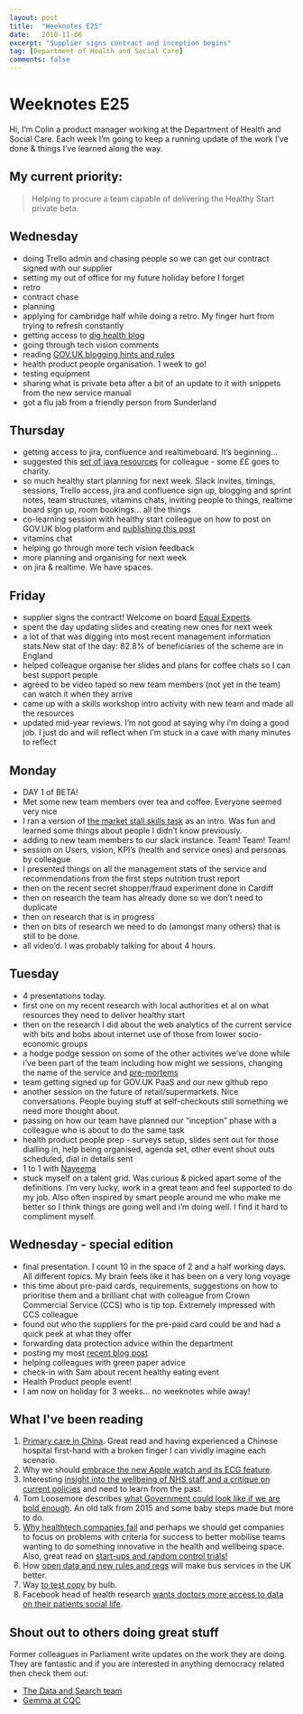 ```yaml
---
layout: post
title:  "Weeknotes E25"
date:   2018-11-06
excerpt: "Supplier signs contract and inception begins"
tag: [Department of Health and Social Care]
comments: false
---
```


# Weeknotes E25
Hi, I’m Colin a product manager working at the Department of Health and Social Care. Each week I’m going to keep a running update of the work I’ve done & things I’ve learned along the way.

## My current priority:
> Helping to procure a team capable of delivering the Healthy Start private beta.

## Wednesday
- doing Trello admin and chasing people so we can get our contract signed with our supplier
- setting my out of office for my future holiday before I forget
- retro
- contract chase
- planning
- applying for cambridge half while doing a retro. My finger hurt from trying to refresh constantly
- getting access to [dig health blog](https://digitalhealth.blog.gov.uk/)
- going through tech vision comments
- reading [GOV.UK blogging hints and rules](https://www.gov.uk/guidance/content-design/blogging#creating-and-editing-blog-posts)
- health product people organisation. 1 week to go!
- testing equipment
- sharing what is private beta after a bit of an update to it with snippets from the new service manual
- got a flu jab from a friendly person from Sunderland

## Thursday
- getting access to jira, confluence and realtimeboard. It’s beginning…
- suggested this [set of java resources](https://www.humblebundle.com/books/java-by-packt-books?hmb_source=navbar&hmb_medium=product_tile&hmb_campaign=tile_index_5) for colleague - some ££ goes to charity.
- so much healthy start planning for next week. Slack invites, timings, sessions, Trello access, jira and confluence sign up, blogging and sprint notes, team structures, vitamins chats, inviting people to things, realtime board sign up, room bookings… all the things
- co-learning session with healthy start colleague on how to post on GOV.UK blog platform and [publishing this post](https://digitalhealth.blog.gov.uk/2018/11/01/five-tips-for-other-teams-when-preparing-for-a-beta/)
- vitamins chat
- helping go through more tech vision feedback
- more planning and organising for next week
- on jira & realtime. We have spaces.

## Friday
- supplier signs the contract! Welcome on board [Equal Experts](https://www.equalexperts.com/).
- spent the day updating slides and creating new ones for next week
- a lot of that was digging into most recent management information stats.New stat of the day: 82.8% of beneficiaries of the scheme are in England
- helped colleague organise her slides and plans for coffee chats so I can best support people
- agreed to be video taped so new team members (not yet in the team) can watch it when they arrive
- came up with a skills workshop intro activity with new team and made all the resources
- updated mid-year reviews. I’m not good at saying why i’m doing a good job. I just do and will reflect when I’m stuck in a cave with many minutes to reflect

## Monday
- DAY 1 of BETA!
- Met some new team members over tea and coffee. Everyone seemed very nice
- I ran a version of [the market stall skills task](https://medium.com/practicalscrum/market-of-skills-634a6ebf3363) as an intro. Was fun and learned some things about people I didn’t know previously.
- adding to new team members to our slack instance. Team! Team! Team!
- session on Users, vision, KPI’s (health and service ones) and personas by colleague
- I presented things on all the management stats of the service and recommendations from the first steps nutrition trust report
- then on the recent secret shopper/fraud experiment done in Cardiff
- then on research the team has already done so we don’t need to duplicate
- then on research that is in progress
- then on bits of research we need to do (amongst many others) that is still to be done.
- all video’d. I was probably talking for about 4 hours.

## Tuesday
- 4 presentations today.
- first one on my recent research with local authorities et al on what resources they need to deliver healthy start
- then on the research I did about the web analytics of the current service with bits and bobs about internet use of those from lower socio-economic groups
- a hodge podge session on some of the other activites we’ve done while i’ve been part of the team including how might we sessions, changing the name of the service and [pre-mortems](https://digitalhealth.blog.gov.uk/2018/09/20/pre-mortem-identifying-opportunities-and-risks/)
- team getting signed up for GOV.UK PaaS and our new github repo
- another session on the future of retail/supermarkets. Nice conversations. People buying stuff at self-checkouts still something we need more thought about.
- passing on how our team have planned our “inception” phase with a colleague who is about to do the same task
- health product people prep - surveys setup, slides sent out for those dialling in, help being organised, agenda set, other event shout outs scheduled, dial in details sent
- 1 to 1 with [Nayeema](https://twitter.com/NayeemaC?lang=en)
- stuck myself on a talent grid. Was curious & picked apart some of the definitions. I’m very lucky, work in a great team and feel supported to do my job. Also often inspired by smart people around me who make me better so I think things are going well and i’m doing well. I find it hard to compliment myself.

## Wednesday - special edition
- final presentation. I count 10 in the space of 2 and a half working days. All different topics. My brain feels like it has been on a very long voyage
- this time about pre-paid cards, requirements, suggestions on how to prioritise them and a brilliant chat with colleague from Crown Commercial Service (CCS) who is tip top. Extremely impressed with CCS colleague
- found out who the suppliers for the pre-paid card could be and had a quick peek at what they offer
- forwarding data protection advice within the department
- posting my most [recent blog post](https://digitalhealth.blog.gov.uk/2018/11/07/11222/)
- helping colleagues with green paper advice
- check-in with Sam about recent healthy eating event
- Health Product people event!
- I am now on holiday for 3 weeks… no weeknotes while away!

## What I've been reading
1. [Primary care in China](https://www.nytimes.com/2018/09/30/business/china-health-care-doctors.html). Great read and having experienced a Chinese hospital first-hand with a broken finger I can vividly imagine each scenario.
2. Why we should [embrace the new Apple watch and its ECG feature](https://theconversation.com/new-apple-watch-adds-heart-tracking-heres-why-we-should-welcome-ecg-for-everyone-103375).
3. Interesting [insight into the wellbeing of NHS staff and a critique on current policies](https://blogs.bmj.com/bmj/2018/08/07/agnes-arnold-forster-doctors-wellbeing-learning-past-help-improve-future/) and need to learn from the past.
4. Tom Loosemore describes [what Government could look like if we are bold enough](https://public.digital/2018/09/25/making-government-as-a-platform-real/). An old talk from 2015 and some baby steps made but more to do.
5. [Why healthtech companies fail](https://www.fastcompany.com/90251795/why-do-digital-health-startups-keep-failing) and perhaps we should get companies to focus on problems with criteria for success to better mobilise teams wanting to do something innovative in the health and wellbeing space. Also, great read on [start-ups and random control trials!](https://www.statnews.com/2018/10/15/digital-health-startups-randomized-trials/)
6. How [open data and new rules and regs](https://www.wired.co.uk/article/bus-times-timetable-route-services-act-2017) will make bus services in the UK better.
7. Way [to test copy](https://bulb.co.uk/blog/testing-product-copy-with-the-right-questions) by bulb.
8. Facebook head of health research [wants doctors more access to data on their patients social life](https://www.cnbc.com/2018/10/10/facebooks-dr-freddy-abnousi-wants-doctors-to-have-more-patient-data.html).

## Shout out to others doing great stuff
Former colleagues in Parliament write updates on the work they are doing. They are fantastic and if you are interested in anything democracy related then check them out:
- [The Data and Search team](https://ukparliament.github.io/weeknotes.data-search/)
- [Gemma at CQC](https://medium.com/@gemmarogers1)
